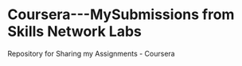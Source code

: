 # Coursera---MySubmissions from Skills Network Labs
Repository for Sharing my Assignments - Coursera

